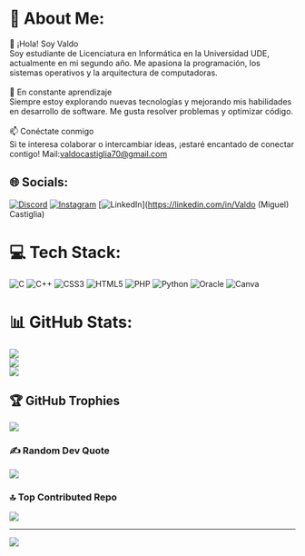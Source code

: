 # 💫 About Me:
👋 ¡Hola! Soy Valdo<br>Soy estudiante de Licenciatura en Informática en la Universidad UDE, actualmente en mi segundo año. Me apasiona la programación, los sistemas operativos y la arquitectura de computadoras.<br><br>🚀 En constante aprendizaje<br>Siempre estoy explorando nuevas tecnologías y mejorando mis habilidades en desarrollo de software. Me gusta resolver problemas y optimizar código.<br><br>📫 Conéctate conmigo<br>Si te interesa colaborar o intercambiar ideas, ¡estaré encantado de conectar contigo! Mail:valdocastiglia70@gmail.com


## 🌐 Socials:
[![Discord](https://img.shields.io/badge/Discord-%237289DA.svg?logo=discord&logoColor=white)](https://discord.gg/v4ld08933) [![Instagram](https://img.shields.io/badge/Instagram-%23E4405F.svg?logo=Instagram&logoColor=white)](https://instagram.com/valld0_) [![LinkedIn](https://img.shields.io/badge/LinkedIn-%230077B5.svg?logo=linkedin&logoColor=white)](https://linkedin.com/in/Valdo (Miguel) Castiglia) 

# 💻 Tech Stack:
![C](https://img.shields.io/badge/c-%2300599C.svg?style=for-the-badge&logo=c&logoColor=white) ![C++](https://img.shields.io/badge/c++-%2300599C.svg?style=for-the-badge&logo=c%2B%2B&logoColor=white) ![CSS3](https://img.shields.io/badge/css3-%231572B6.svg?style=for-the-badge&logo=css3&logoColor=white) ![HTML5](https://img.shields.io/badge/html5-%23E34F26.svg?style=for-the-badge&logo=html5&logoColor=white) ![PHP](https://img.shields.io/badge/php-%23777BB4.svg?style=for-the-badge&logo=php&logoColor=white) ![Python](https://img.shields.io/badge/python-3670A0?style=for-the-badge&logo=python&logoColor=ffdd54) ![Oracle](https://img.shields.io/badge/Oracle-F80000?style=for-the-badge&logo=oracle&logoColor=white) ![Canva](https://img.shields.io/badge/Canva-%2300C4CC.svg?style=for-the-badge&logo=Canva&logoColor=white)
# 📊 GitHub Stats:
![](https://github-readme-stats.vercel.app/api?username=ElVald0&theme=onedark&hide_border=true&include_all_commits=false&count_private=false)<br/>
![](https://github-readme-streak-stats.herokuapp.com/?user=ElVald0&theme=onedark&hide_border=true)<br/>
![](https://github-readme-stats.vercel.app/api/top-langs/?username=ElVald0&theme=onedark&hide_border=true&include_all_commits=false&count_private=false&layout=compact)

## 🏆 GitHub Trophies
![](https://github-profile-trophy.vercel.app/?username=ElVald0&theme=gruvbox&no-frame=true&no-bg=false&margin-w=4)

### ✍️ Random Dev Quote
![](https://quotes-github-readme.vercel.app/api?type=horizontal&theme=dark)

### 🔝 Top Contributed Repo
![](https://github-contributor-stats.vercel.app/api?username=ElVald0&limit=5&theme=onedark&combine_all_yearly_contributions=true)

---
[![](https://visitcount.itsvg.in/api?id=ElVald0&icon=0&color=0)](https://visitcount.itsvg.in)

<!-- Proudly created with GPRM ( https://gprm.itsvg.in ) -->
